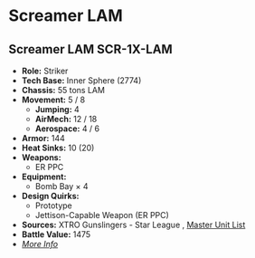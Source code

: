 # Screamer LAM 

## Screamer LAM SCR-1X-LAM 

- **Role:** Striker 
- **Tech Base:** Inner Sphere (2774) 
- **Chassis:** 55 tons LAM 
- **Movement:** 5 / 8 
  - **Jumping:** 4 
  - **AirMech:** 12 / 18 
  - **Aerospace:** 4 / 6 
- **Armor:** 144 
- **Heat Sinks:** 10 (20) 
- **Weapons:** 
  - ER PPC 
- **Equipment:** 
  - Bomb Bay × 4 
- **Design Quirks:** 
  - Prototype 
  - Jettison-Capable Weapon (ER PPC) 
- **Sources:** XTRO Gunslingers - Star League , [Master Unit List](http://masterunitlist.info/Unit/Details/7320/screamer-lam-scr-1x-lam) 
- **Battle Value:** 1475 
- [*More Info*](screamer_lam/screamer_lam_scr-1x-lam.md) 

